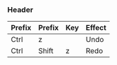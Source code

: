 ### Header

| Prefix | Prefix | Key | Effect | 
|--------|--------|-----|--------| 
| Ctrl   | z      |     | Undo   | 
| Ctrl   | Shift  | z   | Redo   | 
